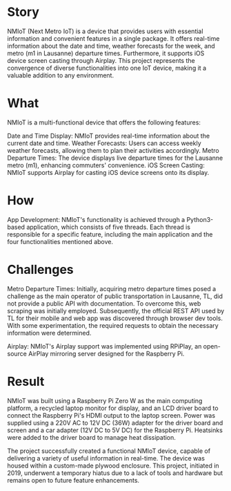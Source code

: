 # Story

NMIoT (Next Metro IoT) is a device that provides users with essential information and convenient features in a single package. It offers real-time information about the date and time, weather forecasts for the week, and metro (m1 in Lausanne) departure times. Furthermore, it supports iOS device screen casting through Airplay. This project represents the convergence of diverse functionalities into one IoT device, making it a valuable addition to any environment.

# What

NMIoT is a multi-functional device that offers the following features:

Date and Time Display: NMIoT provides real-time information about the current date and time.
Weather Forecasts: Users can access weekly weather forecasts, allowing them to plan their activities accordingly.
Metro Departure Times: The device displays live departure times for the Lausanne metro (m1), enhancing commuters' convenience.
iOS Screen Casting: NMIoT supports Airplay for casting iOS device screens onto its display.
# How

App Development: NMIoT's functionality is achieved through a Python3-based application, which consists of five threads. Each thread is responsible for a specific feature, including the main application and the four functionalities mentioned above.
# Challenges

Metro Departure Times: Initially, acquiring metro departure times posed a challenge as the main operator of public transportation in Lausanne, TL, did not provide a public API with documentation. To overcome this, web scraping was initially employed. Subsequently, the official REST API used by TL for their mobile and web app was discovered through browser dev tools. With some experimentation, the required requests to obtain the necessary information were determined.

Airplay: NMIoT's Airplay support was implemented using RPiPlay, an open-source AirPlay mirroring server designed for the Raspberry Pi.

# Result

NMIoT was built using a Raspberry Pi Zero W as the main computing platform, a recycled laptop monitor for display, and an LCD driver board to connect the Raspberry Pi's HDMI output to the laptop screen. Power was supplied using a 220V AC to 12V DC (36W) adapter for the driver board and screen and a car adapter (12V DC to 5V DC) for the Raspberry Pi. Heatsinks were added to the driver board to manage heat dissipation.

The project successfully created a functional NMIoT device, capable of delivering a variety of useful information in real-time. The device was housed within a custom-made plywood enclosure. This project, initiated in 2019, underwent a temporary hiatus due to a lack of tools and hardware but remains open to future feature enhancements.